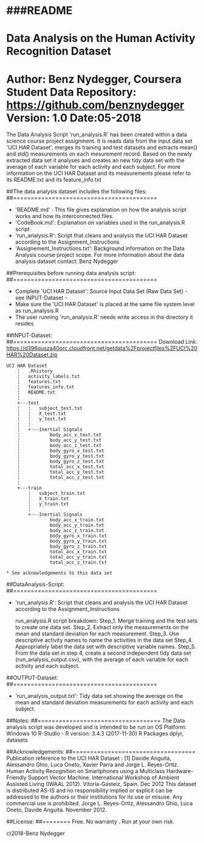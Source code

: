
###README
==================================================================
Data Analysis on the Human Activity Recognition Dataset
==================================================================
Author: Benz Nydegger, Coursera Student
Data Repository: https://github.com/benznydegger
Version: 1.0
Date:05-2018
==================================================================

The Data Analysis Script 'run_analysis.R' has been created within a data science course project assignment.
It is reads data from the input data set 'UCI HAR Dataset', merges its training and test datasets and extracts mean() and std() measurements on each mesurement record.
Based on the newly extracted data set it analyses and creates an new tidy data set with the average of each variable for each activity and each subject.
For more information on the UCI HAR Dataset and its measurements please refer to its README.txt and its feature_info.txt

##The data analysis dataset includes the following files:
##=========================================
- 'README.md' : This file  gives explanation on how the analysis script works and how its interconnected files.
- 'CodeBook.md': Explanation on variables used in the run_analysis.R script
- 'run_analysis.R': Script that cleans and analysis the UCI HAR Dataset according to the Assignment_Instructions
- 'Assignement_Instructions.txt': Background information on the Data Analysis course project scope.
For more information about the data analysis dataset contact: Benz Nydegger

##Prerequisites before running data analysis script:
##=========================================
- Complete 'UCI HAR Dataset': Source Input Data Set (Raw Data Set) - see INPUT-Dataset -
- Make sure the 'UCI HAR Dataset' is placed at the same file system level as run_analysis.R
- The user running 'run_analysis.R' needs write access in the directory it resides

##INPUT-Dataset:
##=========================================
Download Link: https://d396qusza40orc.cloudfront.net/getdata%2Fprojectfiles%2FUCI%20HAR%20Dataset.zip

	UCI HAR Dataset
	    ¦   .Rhistory
	    ¦   activity_labels.txt
	    ¦   features.txt
	    ¦   features_info.txt
	    ¦   README.txt
	    ¦
	    +---test
	    ¦   ¦   subject_test.txt
	    ¦   ¦   X_test.txt
	    ¦   ¦   y_test.txt
	    ¦   ¦
	    ¦   +---Inertial Signals
	    ¦           body_acc_x_test.txt
	    ¦           body_acc_y_test.txt
	    ¦           body_acc_z_test.txt
	    ¦           body_gyro_x_test.txt
	    ¦           body_gyro_y_test.txt
	    ¦           body_gyro_z_test.txt
	    ¦           total_acc_x_test.txt
	    ¦           total_acc_y_test.txt
	    ¦           total_acc_z_test.txt
	    ¦
	    +---train
	        ¦   subject_train.txt
	        ¦   X_train.txt
	        ¦   y_train.txt
	        ¦
	        +---Inertial Signals
	                body_acc_x_train.txt
	                body_acc_y_train.txt
	                body_acc_z_train.txt
	                body_gyro_x_train.txt
	                body_gyro_y_train.txt
	                body_gyro_z_train.txt
	                total_acc_x_train.txt
	                total_acc_y_train.txt
	                total_acc_z_train.txt

	* See acknowledgements to this data set


##DataAnalysis-Script:
##=========================================
- 'run_analysis.R': Script that cleans and analysis the UCI HAR Dataset according to the Assignment_Instructions

	run_analysis.R script breakdown:
		Step_1. Merge training and the test sets to create one data set.
		Step_2. Extract only the measurements on the mean and standard deviation for each measurement.
		Step_3. Use descriptive activity names to name the activities in the data set
		Step_4. Appropriately label the data set with descriptive variable names.
		Step_5. From the data set in step 4, create a second independent tidy  data set (run_analysis_output.csv), with the average of each variable for each activity and each subject.
	

##OUTPUT-Dataset:
##=========================================
- 'run_analysis_output.txt':  Tidy data set showing the average on the mean and standard deviation measurements for each activity and  each subject.


##Notes: 
##===================================
The Data analysis script was developed and is intended to be run on
	OS Platform: Windows 10
	R-Studio - R version: 3.4.3 (2017-11-30)
	R Packages dplyr, datasets


##Acknowledgements:
##===================================
Publication reference to the UCI HAR Dataset  :
[1] Davide Anguita, Alessandro Ghio, Luca Oneto, Xavier Parra and Jorge L. Reyes-Ortiz. Human Activity Recognition on Smartphones using a Multiclass Hardware-Friendly Support Vector Machine. International Workshop of Ambient Assisted Living (IWAAL 2012). Vitoria-Gasteiz, Spain. Dec 2012
This dataset is distributed AS-IS and no responsibility implied or explicit can be addressed to the authors or their institutions for its use or misuse. Any commercial use is prohibited.
Jorge L. Reyes-Ortiz, Alessandro Ghio, Luca Oneto, Davide Anguita. November 2012.


##License:
##========
Free. No warranty . Run at your own risk.


c)2018-Benz Nydegger
